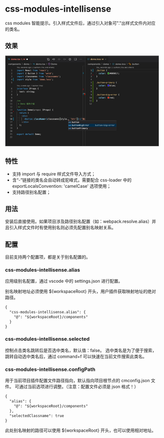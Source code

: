 # css-modules-intellisense

css modules 智能提示。引入样式文件后，通过引入对象可"."出样式文件内对应的类名。

## 效果

<img src="./images/effect.jpeg" style="border: 1px solid #ccc" />

## 特性

- 支持 import 与 require 样式文件导入方式；
- 含“-”链接的类名会自动转成驼峰式，需要配合 css-loader 中的 exportLocalsConvention: 'camelCase' 选项使用；
- 支持路径别名配置；

## 用法

安装后直接使用。如果项目涉及路径别名配置（如：webpack.resolve.alias）并且引入样式文件时有使用别名则必须先配置别名映射关系。

## 配置

目前支持两个配置项，都是关于别名配置的。

### css-modules-intellisense.alias

应用级别名配置，通过 vscode 中的 settings.json 进行配置。

别名映射地址必须使用 ${workspaceRoot} 开头，用户插件获取映射地址的绝对路径。

```
{
  "css-modules-intellisense.alias": {
    "@": "${workspaceRoot}/components"
  }
}
```

### css-modules-intellisense.selected

控制点击类名跳转后是否选中类名，默认值：false。
选中类名是为了便于搜索，跳转自动选中类名后，通过 command+f 可以快速在当前文件搜索此类名。

### css-modules-intellisense.configPath

用于当前项目插件配置文件路径指向，默认指向项目根节点的 cmconfig.json 文件。
可通过当前选项进行调整。（注意：配置文件必须是 json 格式！）

```
{
  "alias": {
    "@": "${workspaceRoot}/components"
  },
  "selectedClassname": true
}
```

此处别名映射的路径可以使用 ${workspaceRoot} 开头，也可以使用相对地址。
